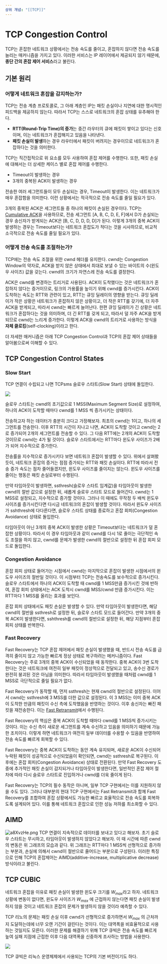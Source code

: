 ```yaml
---
상위 개념: "[[TCP]]"
---
```

# TCP Congestion Control
TCP는 혼잡한 네트워크 상황에서는 전송 속도를 줄이고, 혼잡하지 않다면 전송 속도를 늘리는 매커니즘을 가지고 있다. 이러한 서비스는 IP 레이어에서 제공되지 않기 때문에, **종단 간의 혼잡 제어 서비스**라고 불린다.

## 기본 원리

### 어떻게 네트워크 혼잡을 감지하는가?
TCP는 전송 계층 프로토콜로, 그 아래 계층인 IP는 패킷 손실이나 지연에 대한 명시적인 피드백을 제공하지 않는다. 따라서 TCP는 스스로 네트워크의 혼잡 상태를 유추해야 한다.

* **RTT(Round-Trip Time)의 증가**는 중간 라우터의 큐에 패킷이 쌓이고 있다는 신호이며, 이는 네트워크가 혼잡해지고 있음을 나타낸다.
* **패킷 손실이 발생**하는 경우 라우터에서 패킷이 버려지는 경우이므로 네트워크가 혼잡하다는 것을 의미한다.

TCP는 직간접적으로 위 요소를 모두 사용하여 혼잡 제어를 수행한다. 또한, 패킷 손실에 대해서는 더 상세한 케이스 별로 혼잡 제어를 수행한다.

* Timeout이 발생하는 경우
* 3개의 중복된 ACK이 발생하는 경우

전송한 여러 세그먼트들이 모두 손실되는 경우, Timeout이 발생한다. 이는 네트워크가 매우 혼잡함을 의미한다. 이런 상황에서는 적극적으로 전송 속도를 줄일 필요가 있다.

3개의 중복된 ACK은 세그먼트들 중 하나의 패킷이 손실된 경우이다. TCP는 [Cumulative ACK](../../../reliable%20transmission/Cumulative%20ACK.md)을 사용하므로, 전송 세그먼트 \[A, B, C, D, E, F]에서 D가 손실되는 경우 송신자가 받게되는 ACK은 \[B, C, D, D, D, D]가 된다. 이렇게 3개의 중복 ACK이 발생하는 경우는 Timeout보다는 네트워크 혼잡도가 적다는 것을 시사하므로, 비교적 소극적으로 전송 속도를 줄일 필요가 있다.

### 어떻게 전송 속도를 조절하는가?
TCP에는 전송 속도 조절을 위한 cwnd 헤더를 유지한다. cwnd는 Congestion Window의 약자로, ACK을 받지 않은 상태에서 최대로 보낼 수 있는 바이트의 수(윈도우 사이즈) 값을 갖는다. cwnd의 크기가 자연스레 전송 속도를 결정한다.

ACK은 cwnd를 변경하는 트리거로 사용된다. ACK이 도착했다는 것은 네트워크가 혼잡하지 않다는 증거이므로, 링크의 가용률을 높이기 위해 cwnd를 증가시킨다. ACK이 도착하는 속도는 RTT와 관련이 있고, RTT는 큐잉 딜레이의 영향을 받는다. 큐잉 딜레이가 작은 상황은 네트워크가 혼잡하지 않은 상황이고, 더 작은 RTT를 갖기에, 더 자주 ACK을 받게되고, 따라서 cwnd는 빠르게 늘어난다. 한편 큐잉 딜레이가 긴 상황은 네트워크가 혼잡하다는 것을 의미하며, 더 긴 RTT를 갖게 되고, 따라서 덜 자주 ACK을 받게되므로 cwnd는 느리게 증가한다. 이렇게 ACK을 cwnd의 트리거로 사용하는 방식을 **자체 클로킹**(self-clocking)이라고 한다.

더 자세한 매커니즘은 아래 TCP Congestion Control과 TCP의 혼잡 제어 상태들을 알아봄으로써 이해할 수 있다.

## TCP Congestion Control States
### Slow Start
TCP 연결이 수립되고 나면 TCPsms 슬로우 스타트(Slow Start) 상태에 돌입한다.

![](https://i.imgur.com/ZRXUPtW.png)

슬로우 스타트는 cwnd의 초기값으로 1 MSS(Maximum Segment Size)로 설정하여, 하나의 ACK이 도착할 때마다 cwnd를 1 MSS 씩 증가시키는 상태이다.

전송하고자 하는 데이터가 충분히 크다고 가정해보자. 최초의 cwnd는 1이고, 하나의 세그먼트를 전송한다. 이후 RTT의 시간이 지나고 나면, ACK이 도착할 것이고 cwnd는 2로 증가되어 2개의 세그먼트를 전송할 수 있다. 그 다음 RTT에는 2개의 ACK이 도착할 것이므로 cwnd는 4가 될 것이다. 슬로우 스타트에서는 RTT마다 윈도우 사이즈가 2배가 되어 지수적으로 증가한다.

전송률을 지수적으로 증가시키다 보면 네트워크 혼잡이 발생할 수 있다. 위에서 살펴봤듯이, 네트워크 혼잡의 증거는 점점 증가되는 RTT와 패킷 손실이다. RTT에 따라서 전송 증가 속도는 점차 줄어들겠지만, 윈도우 사이즈를 줄이지는 않는다. 윈도우 사이즈를 줄이는 행동은 패킷 손실로부터 수행된다.

만약 타임아웃이 발생하면, ssthresh(슬로우 스타트 임계값)을 타임아웃이 발생한 cwnd의 절반 값으로 설정한 뒤, 새롭게 슬로우 스타트 모드로 들어간다. cwnd는 1 MSS로 설정되고, 지수적으로 증가할 것이다. 그러나 이 때에도 무작정 두 배씩 윈도우 사이즈를 증가시킨다면 다시금 네트워크의 혼잡이 발생할 것이다. 따라서 윈도우 사이즈가 sshthresh에 다다른다면, 슬로우 스타트 상태를 종료하고 혼잡 회피(Congestion Avoidance) 상태로 돌입한다.

타임아웃이 아닌 3개의 중복 ACK이 발생한 상황은 Timeout보다는 네트워크가 덜 혼잡한 상황이다. 따라서 이 경우 타임아웃과 같이 cwnd를 다시 1로 줄이는 극단적인 속도 조절을 하지 않고, cwnd를 문제가 발생한 cwnd의 절반으로 설정한 뒤 혼잡 회피 모드로 돌입한다.

### Congestion Avoidance
혼잡 회피 상태로 들어가는 시점에서 cwnd는 마지막으로 혼잡이 발생한 시점에서의 윈도우 사이즈의 절반일 것이다. 이 시점부터 TCP는 전송속도를 보수적으로 증가시킨다. 슬로우 스타트에서 하나의 ACK이 도착할 때 cwnd를 1 MSS만큼 증가시킨 것에 반하여, 혼잡 회피 상태에서는 ACK 도착시 cwnd를 MSS/cwnd 만큼 증가시킨다. 이는 RTT마다 1 MSS를 올리는 효과를 보인다.

혼잡 회피 상태에서도 패킷 손실은 발생할 수 있다. 만약 타임아웃이 발생한다면, 해당 cwnd의 절반을 ssthresh로 설정한 뒤, 슬로우 스타트 모드로 들어간다. 만약 3개의 중복 ACK이 발생한다면, sshthresh를 cwnd의 절반으로 설정한 뒤, 해당 지점부터 혼잡 회피 상태를 반복한다.

### Fast Recovery
Fast Recovery는 TCP 혼잡 제어에서 패킷 손실이 발생했을 때, 반드시 전송 속도를 급격히 줄이지 않고 가능한 빠르게 정상 상태로 복구하려는 메커니즘이다. Fast Recovery는 주로 3개의 중복 ACK이 수신되었을 때 동작한다. 중복 ACK이 3번 도착한다는 것은 네트워크에 여전히 일부 패킷이 정상적으로 전달되고 있고, 송수신 경로가 완전히 붕괴된 것은 아님을 의미한다. 따라서 타임아웃이 발생했을 때처럼 cwnd를 1 MSS로 극단적으로 줄일 필요가 없다.

Fast Recovery가 동작할 때, 먼저 ssthresh는 현재 cwnd의 절반으로 설정된다. 이어서 cwnd는 ssthresh에 3 MSS를 더한 값으로 설정된다. 이 3 MSS는 이미 중복 ACK이 도착한 만큼의 패킷이 수신 측에 도착했음을 반영하는 것이다. 이후 송신자는 빠진 패킷을 재전송한다. 이는 [Fast Retransmit](Fast%20Retransmission)에서 수행된다.

Fast Recovery의 핵심은 중복 ACK이 도착할 때마다 cwnd를 1 MSS씩 증가시키는 것이다. 이는 수신 측이 새로운 세그먼트를 계속 수신하고 있음을 의미하기 때문에 가능한 조치이다. 이렇게 하면 네트워크가 여전히 일부 데이터를 수용할 수 있음을 반영하여 전송 속도를 빠르게 회복할 수 있다.

Fast Recovery는 중복 ACK이 도착하는 동안 계속 유지되며, 새로운 ACK이 수신되어 누락된 패킷이 성공적으로 수신되었음이 확인되면, cwnd는 ssthresh로 복구된다. 이후에는 혼잡 회피(Congestion Avoidance) 상태로 전환된다. 만약 Fast Recovery 도중에 추가적인 패킷 손실이 감지되거나 타임아웃이 발생한다면, 일반적인 혼잡 제어 절차에 따라 다시 슬로우 스타트로 진입하거나 cwnd를 더욱 줄이게 된다.

Fast Recovery는 TCP의 필수 동작은 아니며, 일부 TCP 구현에서는 이를 지원하지 않을 수도 있다. 그러나 대부분의 현대 TCP 구현에서는 Fast Retransmit과 함께 Fast Recovery를 조합하여 혼잡 상황에서도 가능한 빠르고 효율적으로 전송 속도를 회복하도록 설계되어 있다. 이를 통해 네트워크 혼잡으로 인한 성능 저하를 최소화할 수 있다.


## AIMD
![a8XvzHe.png](https://i.imgur.com/a8XvzHe.png)
TCP 연결이 지속적으로 데이터를 보내고 있다고 해보자. 초기 슬로우 스타트는 무시하고, 타임아웃이 발생하지 않았다고 해보자. 이 때 시간에 따른 cwnd의 변동은 위 그래프의 모습과 같다. 위 그래프는 RTT마다 1 MSS씩 선형적으로 증가하는 부분과, 손실에 의해서 cwnd이 절반으로 줄어드는 부분으로 구성된다. 이러한 특징으로 인해 TCP의 혼잡제어는 AIMD(additive-increase, multiplicative decrease) 방식이라고 불린다.

## TCP CUBIC
네트워크 혼잡을 이유로 패킷 손실이 발생한 윈도우 크기를 $W_{max}$라고 하자. 네트워크 상황에 변동이 없다면, 윈도우 사이즈가 $W_{max}$ 에 근접하지 않는다면 패킷 손실이 발생하지 않을 것이고 네트워크 혼잡의 문제가 발생하지 않을 것이라 예측할 수 있다.

TCP 리노의 문제는 패킷 손실 이후 cwnd가 선형적으로 증가하면서 $W_{max}$ 의 근처까지 도달하는데에 너무 오랜 기간이 걸린다는 것이다. 이는 대역폭을 비효율적으로 사용하는 것일지도 모른다. 이러한 문제를 해결하기 위해 TCP 큐빅은 전송 속도를 빠르게 높여 실패 지점에 근접한 이후 다음 대역폭을 신중하게 조사하는 방법을 사용한다.

![](https://i.imgur.com/zyWwKtQ.png)

TCP 큐빅은 리눅스 운영체제에서 사용되는 TCP의 기본 버전이기도 하다.



